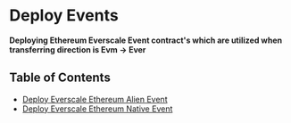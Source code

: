 # Deploy Events

**Deploying Ethereum Everscale Event contract's which are utilized when transferring direction is Evm -> Ever**

## Table of Contents

- [Deploy Everscale Ethereum Alien Event](./deployAlienEvent.md)
- [Deploy Everscale Ethereum Native Event](./deployNativeEvent.md)
